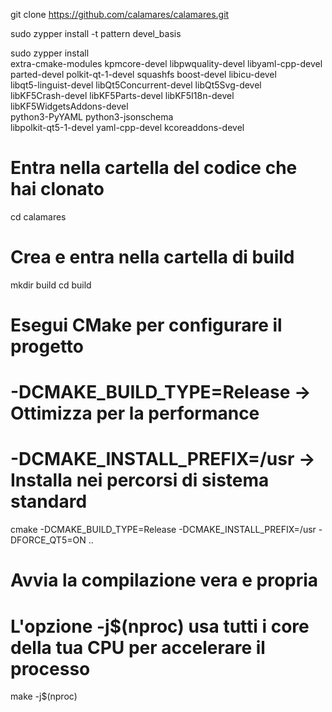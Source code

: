 git clone https://github.com/calamares/calamares.git

sudo zypper install -t pattern devel_basis

sudo zypper install \
    extra-cmake-modules kpmcore-devel libpwquality-devel libyaml-cpp-devel \
    parted-devel polkit-qt-1-devel squashfs boost-devel libicu-devel \
    libqt5-linguist-devel libQt5Concurrent-devel libQt5Svg-devel \
    libKF5Crash-devel libKF5Parts-devel libKF5I18n-devel libKF5WidgetsAddons-devel \
    python3-PyYAML python3-jsonschema \
    libpolkit-qt5-1-devel yaml-cpp-devel kcoreaddons-devel


# Entra nella cartella del codice che hai clonato
cd calamares

# Crea e entra nella cartella di build
mkdir build
cd build

# Esegui CMake per configurare il progetto
# -DCMAKE_BUILD_TYPE=Release -> Ottimizza per la performance
# -DCMAKE_INSTALL_PREFIX=/usr -> Installa nei percorsi di sistema standard
cmake -DCMAKE_BUILD_TYPE=Release -DCMAKE_INSTALL_PREFIX=/usr -DFORCE_QT5=ON ..

# Avvia la compilazione vera e propria
# L'opzione -j$(nproc) usa tutti i core della tua CPU per accelerare il processo
make -j$(nproc)